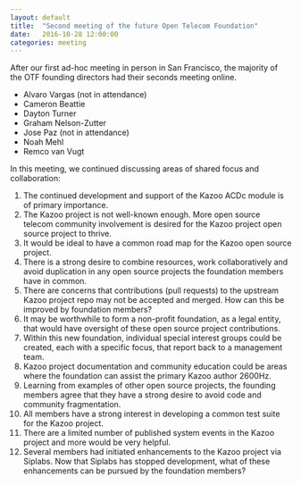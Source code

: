 ```yaml
---
layout: default
title:  "Second meeting of the future Open Telecom Foundation"
date:   2016-10-28 12:00:00
categories: meeting
---
```


After our first ad-hoc meeting in person in San Francisco, the majority of the OTF founding directors had their seconds meeting online. 

* Alvaro Vargas (not in attendance)
* Cameron Beattie
* Dayton Turner
* Graham Nelson-Zutter
* Jose Paz (not in attendance)
* Noah Mehl
* Remco van Vugt

In this meeting, we continued discussing areas of shared focus and collaboration:
1. The continued development and support of the Kazoo ACDc module is of primary importance. 
2. The Kazoo project is not well-known enough. More open source telecom community involvement is desired for the Kazoo project open source project to thrive. 
3. It would be ideal to have a common road map for the Kazoo open source project.
4. There is a strong desire to combine resources, work collaboratively and avoid duplication in any open source projects the foundation members have in common.
5. There are concerns that contributions (pull requests) to the upstream Kazoo project repo may not be accepted and merged. How can this be improved by foundation members?
6. It may be worthwhile to form a non-profit foundation, as a legal entity, that would have oversight of these open source project contributions. 
7. Within this new foundation, individual special interest groups could be created, each with a specific focus, that report back to a management team.
8. Kazoo project documentation and community education could be areas where the foundation can assist the primary Kazoo author 2600Hz. 
9. Learning from examples of other open source projects, the founding members agree that they have a strong desire to avoid code and community fragmentation. 
10. All members have a strong interest in developing a common test suite for the Kazoo project.
11. There are a limited number of published system events in the Kazoo project and more would be very helpful.
12. Several members had initiated enhancements to the Kazoo project via Siplabs. Now that Siplabs has stopped development, what of these enhancements can be pursued by the foundation members?
